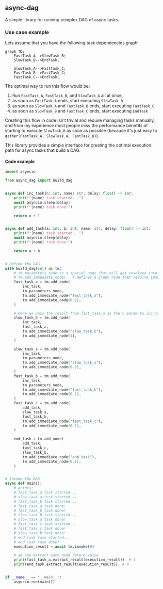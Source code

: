 async-dag
---
A simple library for running complex DAG of async tasks.

### Use case example

Lets assume that you have the following task dependencies graph:
```mermaid
graph TD;
    FastTask_A-->SlowTask_B;
    SlowTask_B-->EndTask;

    SlowTask_A-->FastTask_C;
    FastTask_B-->FastTask_C;
    FastTask_C-->EndTask;
```

The optimal way to run this flow would be:

1) Run `FastTask_A`, `FastTask_B`, and `SlowTask_A` all at once,
2) as soon as `FastTask_A` ends, start executing `SlowTask_B`
3) as soon as `SlowTask_A` and `FastTask_B` ends, start executing `FastTask_C`
4) as soon as `SlowTask_B` and `FastTask_C` ends, start executing `EndTask`

Creating this flow in code isn't trivial and require managing tasks manually, and from my experience most people miss the performance benefits of starting to execute `SlowTask_B` as soon as possible
(because it's just easy to `gather(FastTask_A, SlowTask_A, FastTask_B)`).

This library provides a simple interface for creating the optimal execution path for async tasks that build a DAG.

#### Code example
```python
import asyncio

from async_dag import build_dag


async def inc_task(n: int, name: str, delay: float) -> int:
    print(f"{name} task started...")
    await asyncio.sleep(delay)
    print(f"{name} task done!")

    return n + 1


async def add_task(a: int, b: int, name: str, delay: float) -> int:
    print(f"{name} task started...")
    await asyncio.sleep(delay)
    print(f"{name} task done!")

    return a + b


# Define the DAG
with build_dag(int) as tm:
    # tm.parameters_node is a spacial node that will get resolved into the invoke parameters (the value passed to `tm.invoke`)
    # tm.add_immediate_node(...) defines a graph node that resolve immediately and returns its value, this is useful for passing constants to tasks
    fast_task_a = tm.add_node(
        inc_task,
        tm.parameters_node,
        tm.add_immediate_node("fast_task_a"),
        tm.add_immediate_node(0.1),
    )

    # here we pass the result from fast_task_a as the n param to inc_task node
    slow_task_b = tm.add_node(
        inc_task,
        fast_task_a,
        tm.add_immediate_node("slow_task_b"),
        tm.add_immediate_node(1),
    )

    slow_task_a = tm.add_node(
        inc_task,
        tm.parameters_node,
        tm.add_immediate_node("slow_task_a"),
        tm.add_immediate_node(0.5),
    )
    fast_task_b = tm.add_node(
        inc_task,
        tm.parameters_node,
        tm.add_immediate_node("fast_task_b"),
        tm.add_immediate_node(0.1),
    )
    fast_task_c = tm.add_node(
        add_task,
        slow_task_a,
        fast_task_b,
        tm.add_immediate_node("fast_task_c"),
        tm.add_immediate_node(0.1),
    )

    end_task = tm.add_node(
        add_task,
        fast_task_c,
        slow_task_b,
        tm.add_immediate_node("end_task"),
        tm.add_immediate_node(0.1),
    )


# Invoke the DAG
async def main():
    # prints:
    # fast_task_a task started...
    # slow_task_a task started...
    # fast_task_b task started...
    # fast_task_a task done!
    # fast_task_b task done!
    # slow_task_b task started...
    # slow_task_a task done!
    # fast_task_c task started...
    # fast_task_c task done!
    # slow_task_b task done!
    # end_task task started...
    # end_task task done!
    execution_result = await tm.invoke(0)

    # we can extract each node return value
    print(fast_task_a.extract_result(execution_result))  # 1
    print(end_task.extract_result(execution_result))  # 4


if __name__ == "__main__":
    asyncio.run(main())
```
